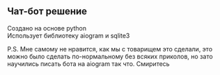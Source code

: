 ## Чат-бот решение
Создано на основе python <br>
Использует библиотеку aiogram и sqlite3 <br>


P.S. Мне самому не нравится, как мы с товарищем это сделали, это можно было сделать по-нормальному без всяких приколов, но зато научились писать бота на aiogram так что. Смиритесь
